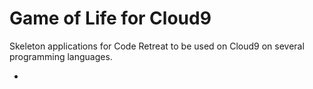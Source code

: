 Game of Life for Cloud9
=======================

Skeleton applications for Code Retreat to be used on Cloud9 on several
programming languages.

-
